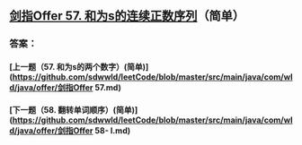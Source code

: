 ## [剑指Offer 57. 和为s的连续正数序列](https://leetcode-cn.com/problems/merge-two-sorted-lists/)（简单）





### 答案：



#### [上一题（57. 和为s的两个数字）(简单)](https://github.com/sdwwld/leetCode/blob/master/src/main/java/com/wld/java/offer/剑指Offer 57.md)

#### [下一题（58. 翻转单词顺序）(简单)](https://github.com/sdwwld/leetCode/blob/master/src/main/java/com/wld/java/offer/剑指Offer 58- I.md)